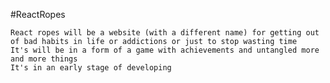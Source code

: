 #ReactRopes

    React ropes will be a website (with a different name) for getting out of bad habits in life or addictions or just to stop wasting time
    It's will be in a form of a game with achievements and untangled more and more things
    It's in an early stage of developing